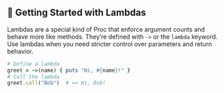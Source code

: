 ## 🚀 Getting Started with Lambdas

Lambdas are a special kind of Proc that enforce argument counts and behave more like methods. They’re defined with `->` or the `lambda` keyword. Use lambdas when you need stricter control over parameters and return behavior.

```ruby
# Define a lambda
greet = ->(name) { puts "Hi, #{name}!" }
# Call the lambda
greet.call("Bob")  # => Hi, Bob!
```